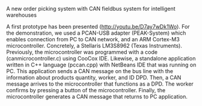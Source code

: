 A new order picking system with CAN fieldbus system for intelligent warehouses

A first prototype has been presented (http://youtu.be/D7ay7wDk1Wo). For the demonstration, we used a PCAN-USB adapter (PEAK-System) which enables connection from PC to CAN network, and an ARM Cortex-M3 microcontroller. Concretely, a Stellaris LM3S8962 (Texas Instruments). Previously, the microcontroller was programmed with a code (canmicrocontroller.c) using CooCox IDE. Likewise, a standalone application written in C++ language (pccan.cpp) with NetBeans IDE that was running on PC. This application sends a CAN message on the bus line with the information about products quantity, worker, and ID DPD. Then, a CAN message arrives to the microcontroller that functions as a DPD. The worker confirms by pressing a button of the microcontroller. Finally, the microcontroller generates a CAN message that returns to PC application.
